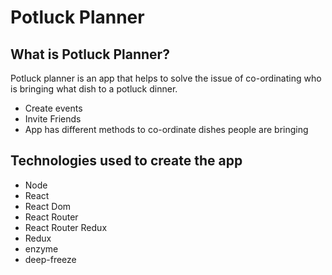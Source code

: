 # Potluck Planner

## What is Potluck Planner?

Potluck planner is an app that helps to solve the issue of co-ordinating who is bringing what dish to a potluck dinner. 

- Create events
- Invite Friends
- App has different methods to co-ordinate dishes people are bringing

## Technologies used to create the app

- Node
- React
- React Dom
- React Router
- React Router Redux
- Redux
- enzyme
- deep-freeze

